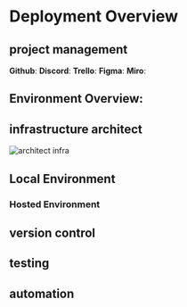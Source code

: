 # Deployment Overview
## project management
**Github**: 
**Discord**:
**Trello**:
**Figma**:
**Miro**:
## Environment Overview:
<H2>infrastructure architect</H2>
<img src="https://ibb.co/sCfRjJ1" alt="architect infra">
<H2>Local Environment</H2>

### Hosted Environment 

## version control
## testing
## automation
